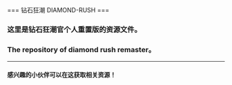 === 钻石狂潮 DIAMOND-RUSH ===
### 这里是钻石狂潮官个人重置版的资源文件。
### The repository of diamond rush remaster。
------
#### 感兴趣的小伙伴可以在这获取相关资源！

